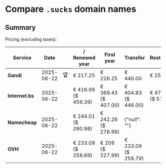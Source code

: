 # Compare `.sucks` domain names

## Summary

Pricing (excluding taxes):

| Service | Date |  | / Renewed year | First year | Transfer | Restoration |
|--|--|--|--|--|--|--|
| **Gandi** | 2025-06-22 | 🏆 | € 217.25 | € 226.25 | € 440.00 | € 253.55 |
| **Internet.bs** | 2025-06-22 |  | € 416.99<br>($ 459.39) | € 369.43<br>($ 407.00) | € 404.83<br>($ 446.00) | € 471.49<br>($ 519.39) |
| **Namecheap** | 2025-06-22 |  | € 244.01<br>($ 280.98) | € 242.28<br>($ 278.98) | {"null": ""} |  |
| **OVH** | 2025-06-22 |  | € 233.09<br>($ 258.69) | € 209<br>($ 227.99) | € 233.09<br>($ 258.79) |  |

